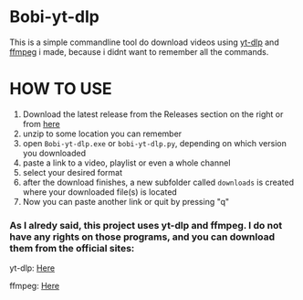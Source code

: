 # Bobi-yt-dlp


This is a simple commandline tool do download videos using [yt-dlp](https://github.com/yt-dlp/yt-dlp) and [ffmpeg](https://ffmpeg.org/download.html) i made, because i didnt want to remember all the commands.


# HOW TO USE

1.  Download the latest release from the Releases section on the right or from [here](https://github.com/AudioCrafter/Bobi-yt-dlp/releases)
2.  unzip to some location you can remember
3.  open `Bobi-yt-dlp.exe` or `bobi-yt-dlp.py`, depending on which version you downloaded
4.  paste a link to a video, playlist or even a whole channel
5.  select your desired format
6.  after the download finishes, a new subfolder called `downloads` is created where your downloaded file(s) is located
7.  Now you can paste another link or quit by pressing "q"






### As I alredy said, this project uses yt-dlp and ffmpeg. I do not have any rights on those programs, and you can download them from the official sites:

yt-dlp: [Here](https://github.com/yt-dlp/yt-dlp) 

ffmpeg: [Here](https://ffmpeg.org/download.html)
